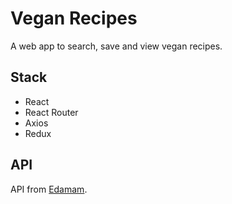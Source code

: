 # Vegan Recipes

A web app to search, save and view vegan recipes.

## Stack

- React
- React Router
- Axios
- Redux

## API

API from [Edamam](https://www.edamam.com).
